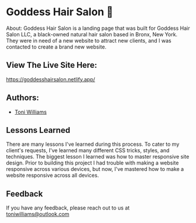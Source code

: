 
# Goddess Hair Salon 👑

About:
Goddess Hair Salon is a landing page that was built for Goddess Hair Salon LLC, a black-owned natural hair salon based in Bronx, New York. They were in need of a new website to attract new clients, and I was contacted to create a brand new website.


## View The Live Site Here:
https://goddesshairsalon.netlify.app/

## Authors:

- [Toni Williams](https://toniwilliams.netlify.app)


## Lessons Learned

There are many lessons I've learned during this process. To cater to my client's requests, I've learned many different CSS tricks, styles, and techniques. The biggest lesson I learned was how to master responsive site design. Prior to building this project I had trouble with making a website responsive across various devices, but now, I've mastered how to make a website responsive across all devices.
## Feedback

If you have any feedback, please reach out to us at toniwilliams@outlook.com
